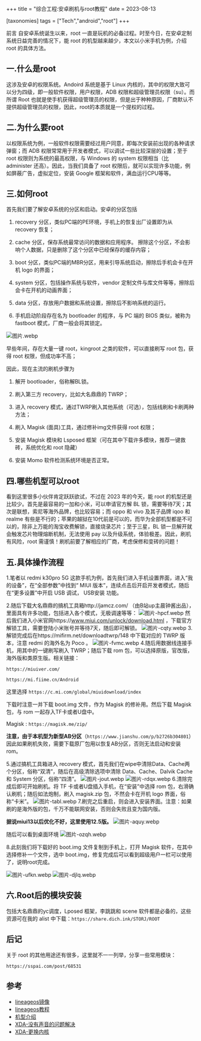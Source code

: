 +++
title = "综合工程:安卓刷机与root教程"
date = 2023-08-13

[taxonomies]
tags = ["Tech","android","root"]
+++



前言 自安卓系统诞生以来，root 一直是玩机的必备过程。时至今日，在安卓定制系统日益完善的情况下，能 root 的机型越来越少，本文以小米手机为例，介绍 root 的具体方法。
<!-- more -->
## 一.什么是root

这涉及安卓的权限系统。Andoird 系统是基于 Linux 内核的，其中的权限大致可以分为四级，即一般软件权限，用户权限，ADB 权限和超级管理员权限（su）。而所谓 Root 也就是使手机获得超级管理员的权限，但是出于种种原因，厂商默认不提供超级管理员的权限，因此，root的本质就是一个提权的过程。

## 二.为什么要root

以权限系统为例，一般软件权限需要经过用户同意，即每次安装前出现的各种请求弹窗；而 ADB 权限常常用于开发者模式，可以调试一些比较深层的设置；至于 root 权限则为系统的最高权限，与 Windows 的 system 权限相当（比 administer 还高）。因此，当我们具备了 root 权限后，就可以实现许多功能，例如屏蔽广告，虚拟定位，安装 Google 框架和软件，满血运行CPU等等。

## 三.如何root

首先我们要了解安卓系统的分区和启动。安卓的分区包括

1. recovery 分区，类似PC端的PE环境，手机上的恢复出厂设置即为从 recovery 恢复；

2. cache 分区，保存系统最常访问的数据和应用程序。 擦除这个分区，不会影响个人数据，只是删除了这个分区中已经保存的缓存内容；

3. boot 分区，类似PC端的MBR分区，用来引导系统启动，擦除后手机会卡在开机 logo 的界面；

4. system 分区，包括操作系统与软件，vendor 定制文件与库文件等等，擦除后会卡在开机的动画界面；

5. data 分区，存放用户数据和系统设置，擦除后不影响系统的运行。

6. 手机启动阶段存在名为 bootloader 的程序，与 PC 端的 BIOS 类似，被称为 fastboot 模式，厂商一般会将其锁定。

![图片.webp](https://pic.dich.ink/1/2024/03/06/65e8668fbcf26.webp)

早些年间，存在大量一键 root，kingroot 之类的软件，可以直接刷写 root 包，获得 root 权限，但成功率不高；

因此，现在主流的刷机步骤为

1. 解开 bootloader，俗称解BL锁。

2. 刷入第三方 recovery，比如大名鼎鼎的 TWRP；

3. 进入 recovery 模式，通过TWRP刷入其他系统（可选），包括线刷和卡刷两种方法；

4. 刷入 Magisk (面具)工具，通过修补img文件获得 root 权限；

5. 安装 Magisk 模块和 Lsposed 框架（可在其中下载许多模块，推荐一键救砖，系统优化和 root 隐藏）

6. 安装 Momo 软件检测系统环境是否正常。

## 四.哪些机型可以root

看到这里很多小伙伴肯定跃跃欲试，不过在 2023 年的今天，能 root 的机型还是比较少。首先是最容易的一加和小米，可以申请官方解 BL 锁，需要等待7天；其次是联想，索尼等海外品牌，也比较容易；而 oppo 和 vivo 及其子品牌 iqoo 和 realme 有些是不行的；苹果的越狱在10代前是可以的，而华为全部机型都是不可以的，除非上万能的淘宝收费解锁，直接烧录芯片；至于三星，BL 锁一旦解开就会触发芯片物理熔断机制，无法使用 pay 以及升级系统，体验极差。因此，刷机有风险，root 需谨慎！刷机前要了解相应的厂商，考虑保修和变砖的问题！

## 五.具体操作流程

1.笔者以 redmi k30pro 5G 这款手机为例，首先我们进入手机设置界面，进入“我的设备”，在“全部参数”中找到“ MIUI 版本”，连续点击后开启开发者模式，随后在“更多设置”中开启 USB 调试， USB安装 功能。

2.随后下载大名鼎鼎的搞机工具箱http://jamcz.com/ （由B站up主晨钟酱出品），里面具有许多功能，包括进入各个模式，无极调速等等：
![图片-hpcf.webp](https://pic.dich.ink/1/2024/03/06/65e86698787d4.webp)
然后我们进入小米官网https://www.miui.com/unlock/download.html ，下载官方解锁工具，需要登陆小米账号并等待7天，随后即可解锁。
![图片-cqty.webp](https://pic.dich.ink/1/2024/03/06/65e8669b6262e.webp)
3.解锁完成后在https://mifirm.net/downloadtwrp/148 中下载对应的 TWRP 版本，注意 redmi 的海外名为 Poco 。
![图片-fvmc.webp](https://pic.dich.ink/1/2024/03/06/65e8669970621.webp)
4.随后用数据线连接手机，用其中的一键刷写刷入 TWRP；随后下载 rom 包，可以选择原版，官改版，海外版和类原生版。相关链接：

``https://miuiver.com/``

``https://mi.fiime.cn/Android``

这里选择 ``https://c.mi.com/global/miuidownload/index``

下载时注意一并下载 boot.img 文件，作为 Magisk 的修补用。然后下载 Magisk 包，与 rom 一起存入TF卡或者U盘中。

Magisk : ``https://magisk.me/zip/``

**注意，由于本机型为新型AB分区**（``https://www.jianshu.com/p/b2726b304801``） 因此如果刷机失败，需要下载原厂包用以恢复AB分区，否则无法启动和安装rom。

5.通过搞机工具箱进入 recovery 模式，首先我们在wipe中清除Data、Cache两个分区，俗称“双清”，随后在高级清除选项中清除 Data、Cache、Dalvik Cache 和 System 分区，俗称“四清”。
![图片-jout.webp](https://pic.dich.ink/1/2024/03/06/65e86697464e1.webp)
![图片-rdqx.webp](https://pic.dich.ink/1/2024/03/06/65e8669388775.webp)
6.清除完成后即可开始刷机。将 TF 卡或者U盘插入手机，在“安装”中选择 rom 包，右滑确认刷机；随后如法炮制，刷入 magisk.zip 包，不然会卡在开机 logo 界面，俗称“卡米”。
![图片-tabl.webp](https://pic.dich.ink/1/2024/03/06/65e86692414a8.webp)
7.刷完之后重启，则会进入安装界面。注意：如果刷的是海外版的包，千万不能联网安装，否则会失败且变为国内版。

**据说miui13以后优化不好，这里使用12.5版。**
![图片-aquy.webp](https://pic.dich.ink/1/2024/03/06/65e8669b8dcb6.webp)

随后可以看到桌面环境
![图片-ozqh.webp](https://pic.dich.ink/1/2024/03/06/65e86694ddf8e.webp)

8.此刻我们将下载好的 boot.img 文件复制到手机上，打开 Magisk 软件，在其中选择修补一个文件，选中 boot.img，修复完成后可以看到超级用户一栏可以使用了，说明root完成。

![图片-ufkn.webp](https://pic.dich.ink/1/2024/03/06/65e8669197f5b.webp)
![图片-djlq.webp](https://pic.dich.ink/1/2024/03/06/65e8669a36927.webp)
## 六.Root后的模块安装

包括大名鼎鼎的yc调度，Lposed 框架，李跳跳和 scene 软件都是必备的，这些资源可在我的 alist 中下载：``https://share.dich.ink/STORJ/ROOT``

## 后记

关于 root 的其他用途还有很多，这里就不一一列举，分享一些常用模块：

``https://sspai.com/post/68531``

## 参考
 
 - [lineageos镜像](https://download.lineageos.org/devices/lmi/builds)
 - [lineageos教程](https://wiki.lineageos.org/devices/lmi/install/variant1/)
 - [机型介绍](https://wiki.lineageos.org/devices/lmi/variant2/)
 - [XDA-没有声音的问题解决](https://xdaforums.com/t/no-sound-issue-can-u-help.4479225/)
 - [XDA-更换内核](https://xdaforums.com/t/kernel-overclocked-no-gravity-2023-08-28-protonclang.4531497/)
